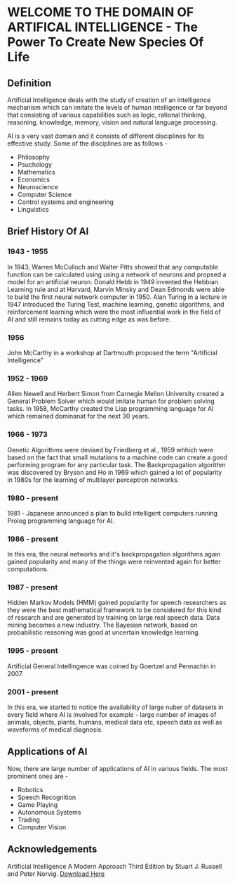 # WELCOME TO THE DOMAIN OF ARTIFICAL INTELLIGENCE - The Power To Create New Species Of Life

## Definition
Artificial Intelligence deals with the study of creation of an intelligence mechanism which can imitate the levels of human intelligence or far beyond that consisting of various capabilities such as logic, rational thinking, reasoning, knowledge, memory, vision and natural language processing.

AI is a very vast domain and it consists of different disciplines for its effective study. Some of the disciplines are as follows - 
* Philosophy
* Psuchology
* Mathematics
* Economics
* Neuroscience
* Computer Science
* Control systems and engineering
* Linguistics

## Brief History Of AI

### 1943 - 1955
In 1943, Warren McCulloch and Walter Pitts showed that any computable function can be calculated using using a network of neurons and propsed a model for an artificial neuron. Donald Hebb in 1949 invented the Hebbian Learning rule and at Harvard, Marvin Minsky and Dean Edmonds were able to build the first neural network computer in 1950. Alan Turing in a lecture in 1947 introduced the Turing Test, machine learning, genetic algorithms, and reinforcement learning which were the most influential work in the field of AI and still remains today as cutting edge as was before.

### 1956
John McCarthy in a workshop at Dartmouth proposed the term "Artificial Intelligence"

### 1952 - 1969
Allen Newell and Herbert Simon from Carnegie Mellon University created a General Problem Solver which would imitate human for problem solving tasks. In 1958, McCarthy created the Lisp programming language for AI which remained dominanat for the next 30 years.

### 1966 - 1973
Genetic Algorithms were devised by Friedberg et al., 1959 whhich were based on the fact that small mutations to a machine code can create a good performing program for any particular task. The Backpropagation algorithm was discovered by Bryson and Ho in 1969 which gained a lot of popularity in 1980s for the learning of multilayer perceptron networks.

### 1980 - present
1981 - Japanese announced a plan to build intelligent computers running Prolog programming language for AI. 

### 1986 - present
In this era, the neural networks and it's backpropagation algorithms again gained popularity and many of the things were reinvented again for better computations.

### 1987 - present
Hidden Markov Models (HMM) gained popularity for speech researchers as they were the best mathematical framework to be considered for this kind of research and are generated by training on large real speech data. Data mining becomes a new industry. The Bayesian network, based on probabilistic reasoning was good at uncertain knowledge learning.

### 1995 - present
Artificial General Intellingence was coined by Goertzel and Pennachin in 2007.

### 2001 - present
In this era, we started to notice the availability of large nuber of datasets in every field where AI is involved for example - large number of images of animals, objects, plants, humans, medical data etc, speech data as well as waveforms of medical diagnosis.

## Applications of AI
Now, there are large number of applications of AI in various fields. The most prominent ones are - 
* Robotics
* Speech Recognition
* Game Playing
* Autonomous Systems
* Trading
* Computer Vision

## Acknowledgements
Artificial Intelligence A Modern Approach Third Edition by Stuart J. Russell and Peter Norvig. [Download Here](https://www.google.com/url?sa=t&rct=j&q=&esrc=s&source=web&cd=1&ved=2ahUKEwj_37zB-9DdAhXLM48KHQyFBNEQFjAAegQIDRAC&url=https%3A%2F%2Fwww.cin.ufpe.br%2F~tfl2%2Fartificial-intelligence-modern-approach.9780131038059.25368.pdf&usg=AOvVaw0Ba2OoXSl4QuGW-AzLXmx1)
